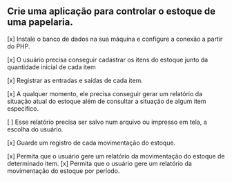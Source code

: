 
## Crie uma aplicação para controlar o estoque de uma papelaria.
[x] Instale o banco de dados na sua máquina e configure a conexão a partir do PHP.

[x] O usuário precisa conseguir cadastrar os itens do estoque junto da quantidade inicial de cada item

[x] Registrar as entradas e saídas de cada item.

[x] A qualquer momento, ele precisa conseguir gerar um relatório da situação atual do estoque além de consultar a situação de algum item específico.

[ ] Esse relatório precisa ser salvo num arquivo ou impresso em tela, a escolha do usuário.

[x] Guarde um registro de cada movimentação do estoque.

[x] Permita que o usuário gere um relatório da movimentação do estoque de determinado item.
[x] Permita que o usuário gere um relatório da movimentação do estoque por período.
